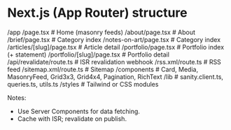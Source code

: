 # Next.js (App Router) structure

/app
  /page.tsx                     # Home (masonry feeds)
  /about/page.tsx               # About
  /brief/page.tsx               # Category index
  /notes-on-art/page.tsx        # Category index
  /articles/[slug]/page.tsx     # Article detail
  /portfolio/page.tsx           # Portfolio index (+ statement)
  /portfolio/[slug]/page.tsx    # Portfolio detail
  /api/revalidate/route.ts      # ISR revalidation webhook
  /rss.xml/route.ts             # RSS feed
  /sitemap.xml/route.ts         # Sitemap
/components                     # Card, Media, MasonryFeed, Grid3x3, Grid4x4, Pagination, RichText
/lib                            # sanity.client.ts, queries.ts, utils.ts
/styles                         # Tailwind or CSS modules

Notes:
- Use Server Components for data fetching.
- Cache with ISR; revalidate on publish.
